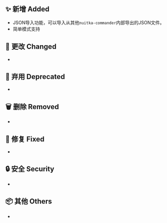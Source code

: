 ## ✨ 新增 Added

- JSON导入功能，可以导入从其他`nuitka-commander`内部导出的JSON文件。
- 简单模式支持

## 🔧 更改 Changed

-

## 🚨 弃用 Deprecated

-

## 🗑️ 删除 Removed

-

## 🐛 修复 Fixed

-

## 🔒 安全 Security

-

## 📦 其他 Others

-